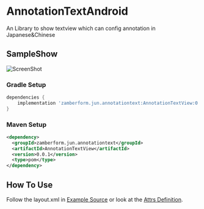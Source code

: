 # AnnotationTextAndroid
An Library to show textview which can config annotation in Japanese&amp;Chinese

## SampleShow

![ScreenShot](https://github.com/PhilJay/MPAndroidChart/blob/master/screenshots/sample0.png)

### Gradle Setup

```gradle
dependencies {
    implementation 'zamberform.jun.annotationtext:AnnotationTextView:0.0.1'
}
```

### Maven Setup

```xml
<dependency>
  <groupId>zamberform.jun.annotationtext</groupId>
  <artifactId>AnnotationTextView</artifactId>
  <version>0.0.1</version>
  <type>pom</type>
</dependency>
```

## How To Use

Follow the layout.xml in [Example Source](https://github.com/zamberform/AnnotationTextAndroid/tree/master/app/src/main/res/layout) or look at the [Attrs Definition](https://github.com/zamberform/AnnotationTextAndroid/blob/master/annotationtext/src/main/res/values/attrs.xml).



